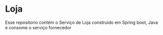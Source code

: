 # Loja
Esse repositorio contém o Serviço de Loja construido em Spring boot, Java e consome o serviço fornecedor
